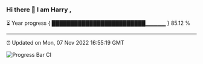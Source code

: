### Hi there 👋 I am Harry , 

⏳ Year progress { █████████████████████████▁▁▁▁▁ } 85.12 %

---

⏰ Updated on Mon, 07 Nov 2022 16:55:19 GMT

![Progress Bar CI](https://github.com/duykhang68/duykhang68/workflows/Progress%20Bar%20CI/badge.svg)
